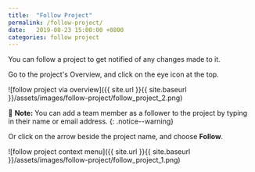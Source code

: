 ```yaml
---
title:  "Follow Project"
permalink: /follow-project/
date:   2019-08-23 15:00:00 +0800
categories: follow project
---
```

You can follow a project to get notified of any changes made to it.

Go to the project's Overview, and click on the eye icon at the top.

![follow project via overview]({{ site.url }}{{ site.baseurl }}/assets/images/follow-project/follow_project_2.png)

📝 **Note:** You can add a team member as a follower to the project by typing in their name or email address. 
{: .notice--warning}

Or click on the arrow beside the project name, and choose **Follow**.
	
![follow project context menu]({{ site.url }}{{ site.baseurl }}/assets/images/follow-project/follow_project_1.png)

